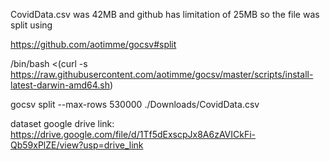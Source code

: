 CovidData.csv was 42MB and github has limitation of 25MB so the file was split using

https://github.com/aotimme/gocsv#split

/bin/bash <(curl -s https://raw.githubusercontent.com/aotimme/gocsv/master/scripts/install-latest-darwin-amd64.sh)

gocsv split --max-rows 530000 ./Downloads/CovidData.csv

dataset google drive link: https://drive.google.com/file/d/1Tf5dExscpJx8A6zAVICkFi-Qb59xPlZE/view?usp=drive_link
